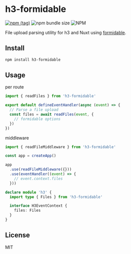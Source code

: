 # h3-formidable

[![npm (tag)](https://img.shields.io/npm/v/h3-formidable?style=flat&colorA=000000&colorB=000000)](https://www.npmjs.com/package/h3-formidable) ![npm bundle size](https://img.shields.io/bundlephobia/minzip/h3-formidable?style=flat&colorA=000000&colorB=000000) ![NPM](https://img.shields.io/npm/l/h3-formidable?style=flat&colorA=000000&colorB=000000)

File upload parsing utility for h3 and Nuxt using [formidable](https://github.com/node-formidable/formidable).

## Install

```bash
npm install h3-formidable
```

## Usage

per route

```ts
import { readFiles } from 'h3-formidable'

export default defineEventHandler(async (event) => {
  // Parse a file upload
  const files = await readFiles(event, {
    // formidable options
  })
})
```

middleware

```ts
import { readFileMiddleware } from 'h3-formidable'

const app = createApp()

app
  .use(readFileMiddleware({}))
  .use(eventHandler((event) => {
    // event.context.files
  }))
```

```ts
declare module 'h3' {
  import type { Files } from 'h3-formidable'

  interface H3EventContext {
    files: Files
  }
}
```

## License

MIT
